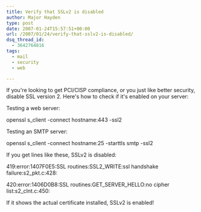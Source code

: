 ```yaml
---
title: Verify that SSLv2 is disabled
author: Major Hayden
type: post
date: 2007-01-24T15:57:51+00:00
url: /2007/01/24/verify-that-sslv2-is-disabled/
dsq_thread_id:
  - 3642764816
tags:
  - mail
  - security
  - web

---
```

If you're looking to get PCI/CISP compliance, or you just like better security, disable SSL version 2. Here's how to check if it's enabled on your server:

Testing a web server:

openssl s_client -connect hostname:443 -ssl2

Testing an SMTP server:

openssl s_client -connect hostname:25 -starttls smtp -ssl2

If you get lines like these, SSLv2 is disabled:

419:error:1407F0E5:SSL routines:SSL2\_WRITE:ssl handshake failure:s2\_pkt.c:428:

420:error:1406D0B8:SSL routines:GET\_SERVER\_HELLO:no cipher list:s2_clnt.c:450:

If it shows the actual certificate installed, SSLv2 is enabled!

